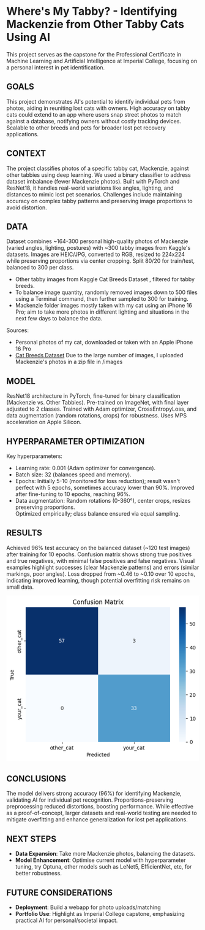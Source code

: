 # Where's My Tabby? - Identifying Mackenzie from Other Tabby Cats Using AI

This project serves as the capstone for the Professional Certificate in Machine Learning and Artificial Intelligence at Imperial College, focusing on a personal interest in pet identification.

## GOALS
This project demonstrates AI's potential to identify individual pets from photos, aiding in reuniting lost cats with owners. High accuracy on tabby cats could extend to an app where users snap street photos to match against a database, notifying owners without costly tracking devices. Scalable to other breeds and pets for broader lost pet recovery applications.

## CONTEXT
The project classifies photos of a specific tabby cat, Mackenzie, against other tabbies using deep learning. We used a binary classifier to address dataset imbalance (fewer Mackenzie photos). Built with PyTorch and ResNet18, it handles real-world variations like angles, lighting, and distances to mimic lost pet scenarios. Challenges include maintaining accuracy on complex tabby patterns and preserving image proportions to avoid distortion.

## DATA
Dataset combines ~164-300 personal high-quality photos of Mackenzie (varied angles, lighting, postures) with ~300 tabby images from Kaggle's datasets. Images are HEIC/JPG, converted to RGB, resized to 224x224 while preserving proportions via center cropping. Split 80/20 for train/test, balanced to 300 per class.

- Other tabby images from Kaggle Cat Breeds Dataset [](https://www.kaggle.com/datasets/ma7555/cat-breeds-dataset), filtered for tabby breeds.
- To balance image quantity, randomly removed images down to 500 files using a Terminal command, then further sampled to 300 for training.
- Mackenzie folder images mostly taken with my cat using an iPhone 16 Pro; aim to take more photos in different lighting and situations in the next few days to balance the data.

Sources:  
- Personal photos of my cat, downloaded or taken with an Apple iPhone 16 Pro 
- [Cat Breeds Dataset](https://www.kaggle.com/datasets/ma7555/cat-breeds-dataset)
Due to the large number of images, I uploaded Mackenzie's photos in a zip file in /images

## MODEL
ResNet18 architecture in PyTorch, fine-tuned for binary classification (Mackenzie vs. Other Tabbies). Pre-trained on ImageNet, with final layer adjusted to 2 classes. Trained with Adam optimizer, CrossEntropyLoss, and data augmentation (random rotations, crops) for robustness. Uses MPS acceleration on Apple Silicon.

## HYPERPARAMETER OPTIMIZATION
Key hyperparameters:  
- Learning rate: 0.001 (Adam optimizer for convergence).  
- Batch size: 32 (balances speed and memory).  
- Epochs: Initially 5-10 (monitored for loss reduction); result wasn't perfect with 5 epochs, sometimes accuracy lower than 90%. Improved after fine-tuning to 10 epochs, reaching 96%.  
- Data augmentation: Random rotations (0-360°), center crops, resizes preserving proportions.  
Optimized empirically; class balance ensured via equal sampling.

## RESULTS
Achieved 96% test accuracy on the balanced dataset (~120 test images) after training for 10 epochs. Confusion matrix shows strong true positives and true negatives, with minimal false positives and false negatives. Visual examples highlight successes (clear Mackenzie patterns) and errors (similar markings, poor angles). Loss dropped from ~0.46 to ~0.10 over 10 epochs, indicating improved learning, though potential overfitting risk remains on small data.

![Confusion Matrix](https://raw.githubusercontent.com/dxunit-sam/wheres-my-tabby/main/cm_10epoch.png)

## CONCLUSIONS
The model delivers strong accuracy (96%) for identifying Mackenzie, validating AI for individual pet recognition. Proportions-preserving preprocessing reduced distortions, boosting performance. While effective as a proof-of-concept, larger datasets and real-world testing are needed to mitigate overfitting and enhance generalization for lost pet applications.

## NEXT STEPS
- **Data Expansion**: Take more Mackenzie photos, balancing the datasets.
- **Model Enhancement**: Optimise current model with hyperparameter tuning, try Optuna, other models such as LeNet5, EfficientNet, etc, for better robustness.

## FUTURE CONSIDERATIONS
- **Deployment**: Build a webapp for photo uploads/matching
- **Portfolio Use**: Highlight as Imperial College capstone, emphasizing practical AI for personal/societal impact.